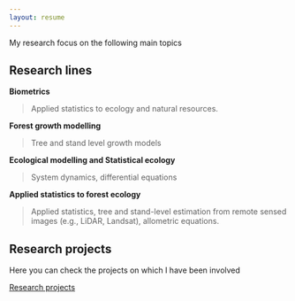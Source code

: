 ```yaml
---
layout: resume
---
```


My research focus on the following main topics

## Research lines

__Biometrics__

> Applied statistics to ecology and natural resources.

__Forest growth modelling__

> Tree and stand level growth models

__Ecological modelling and Statistical ecology__

> System dynamics, differential equations

__Applied statistics to forest ecology__

> Applied statistics, tree and stand-level estimation from remote sensed images (e.g., LiDAR, Landsat), allometric equations.


## Research projects
Here you can check the projects on which I have been involved

[Research projects](./resproj.md)

<!-- ### Footer

Last updated: August 2020 -->

